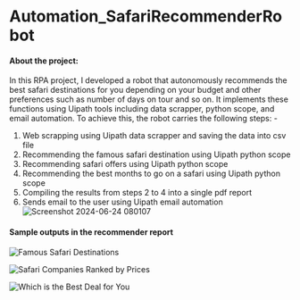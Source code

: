 # Automation_SafariRecommenderRobot
#### About the project:
In this RPA project, I developed a robot that autonomously recommends the best safari destinations for you depending on your budget and other preferences such as number of days on tour and so on. It implements these functions using Uipath tools including data scrapper, python scope, and email automation. To achieve this, the robot carries the following steps: -
1. Web scrapping using Uipath data scrapper and saving the data into csv file
2. Recommending the famous safari destination using Uipath python scope
3. Recommending safari offers using Uipath python scope
4. Recommending the best months to go on a safari using Uipath python scope
5. Compiling the results from steps 2 to 4 into a single pdf report
6. Sends email to the user using Uipath email automation
![Screenshot 2024-06-24 080107](https://github.com/InnocentNovart/Automation_SafariRecommenderRobot/assets/119023979/d8f83ea7-8dec-449a-8bde-0ad9cf5c7d31)

#### Sample outputs in the recommender report
![Famous Safari Destinations](https://github.com/InnocentNovart/Automation_SafariRecommenderRobot/assets/119023979/060cb0b2-a34a-4be5-9bb7-d8dd8e0ba59e)

![Safari Companies Ranked by Prices](https://github.com/InnocentNovart/Automation_SafariRecommenderRobot/assets/119023979/8f81bf27-a374-4d57-9302-9f297ff9c9ff)

![Which is the Best Deal for You](https://github.com/InnocentNovart/Automation_SafariRecommenderRobot/assets/119023979/de458076-74a2-42c6-bb79-1fbf3111fbed)
